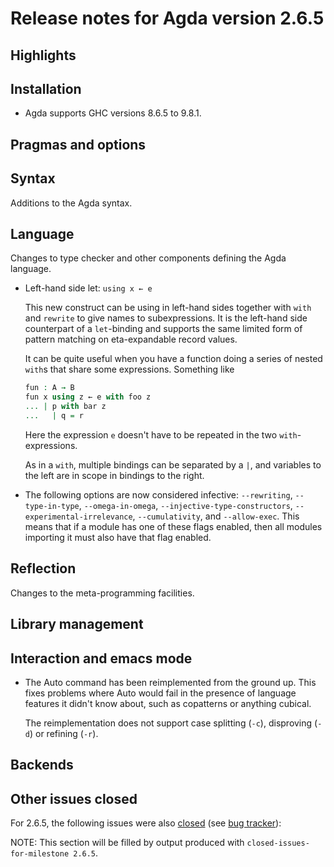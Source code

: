 Release notes for Agda version 2.6.5
====================================

Highlights
----------

Installation
------------

* Agda supports GHC versions 8.6.5 to 9.8.1.

Pragmas and options
-------------------

Syntax
------

Additions to the Agda syntax.

Language
--------

Changes to type checker and other components defining the Agda language.

* Left-hand side let: `using x ← e`

  This new construct can be using in left-hand sides together with `with` and
  `rewrite` to give names to subexpressions. It is the left-hand side
  counterpart of a `let`-binding and supports the same limited form of pattern
  matching on eta-expandable record values.

  It can be quite useful when you have a function doing a series of nested
  `with`s that share some expressions. Something like

  ```agda
  fun : A → B
  fun x using z ← e with foo z
  ... | p with bar z
  ...   | q = r
  ```

  Here the expression `e` doesn't have to be repeated in the two `with`-expressions.

  As in a `with`, multiple bindings can be separated by a `|`, and variables to
  the left are in scope in bindings to the right.

* The following options are now considered infective:
  `--rewriting`, `--type-in-type`, `--omega-in-omega`,
  `--injective-type-constructors`, `--experimental-irrelevance`,
  `--cumulativity`, and `--allow-exec`. This means that if a module
  has one of these flags enabled, then all modules importing it must
  also have that flag enabled.

Reflection
----------

Changes to the meta-programming facilities.

Library management
------------------

Interaction and emacs mode
--------------------------

* The Auto command has been reimplemented from the ground up. This fixes
  problems where Auto would fail in the presence of language features it didn't
  know about, such as copatterns or anything cubical.

  The reimplementation does not support case splitting (`-c`), disproving
  (`-d`) or refining (`-r`).

Backends
--------

Other issues closed
-------------------

For 2.6.5, the following issues were also
[closed](https://github.com/agda/agda/issues?q=is%3Aissue+milestone%3A2.6.5+is%3Aclosed)
(see [bug tracker](https://github.com/agda/agda/issues)):

NOTE: This section will be filled by output produced with `closed-issues-for-milestone 2.6.5`.

